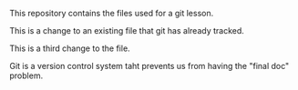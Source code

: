 This repository contains the files used for a git lesson.

This is a change to an existing file that git has already tracked.

This is a third change to the file.

Git is a version control system taht prevents us from having the "final doc" problem.

